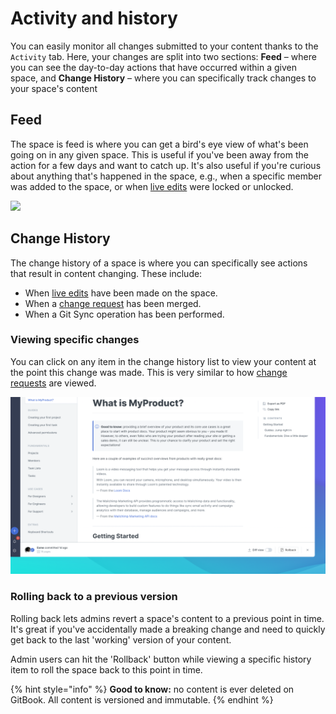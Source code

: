 # Activity and history

You can easily monitor all changes submitted to your content thanks to the `Activity` tab. Here, your changes are split into two sections: **Feed** – where you can see the day-to-day actions that have occurred within a given space, and **Change History** – where you can specifically track changes to your space's content

## Feed <a href="#see-all-the-activities" id="see-all-the-activities"></a>

The space is feed is where you can get a bird's eye view of what's been going on in any given space. This is useful if you've been away from the action for a few days and want to catch up. It's also useful if you're curious about anything that's happened in the space, e.g., when a specific member was added to the space, or when [live edits](../editing-content/editing-pages/live-edits-and-real-time-collaboration.md#toggling-live-edit-on-or-off) were locked or unlocked.

![](../.gitbook/assets/app.gitbook-alpha.com\_o\_YNVh6VKj6PtILeXzO7M9\_home.png)

## Change History <a href="#see-the-activity-of-a-specific-draft" id="see-the-activity-of-a-specific-draft"></a>

The change history of a space is where you can specifically see actions that result in content changing. These include:

* When [live edits](../editing-content/editing-pages/live-edits-and-real-time-collaboration.md) have been made on the space.
* When a [change request](../editing-content/editing-pages/change-requests.md) has been merged.
* When a Git Sync operation has been performed.

### Viewing specific changes

You can click on any item in the change history list to view your content at the point this change was made. This is very similar to how [change requests](../editing-content/editing-pages/change-requests.md) are viewed.

![](<../.gitbook/assets/History View.png>)

### Rolling back to a previous version

Rolling back lets admins revert a space's content to a previous point in time. It's great if you've accidentally made a breaking change and need to quickly get back to the last 'working' version of your content.

Admin users can hit the 'Rollback' button while viewing a specific history item to roll the space back to this point in time.

{% hint style="info" %}
**Good to know:** no content is ever deleted on GitBook. All content is versioned and immutable.
{% endhint %}
